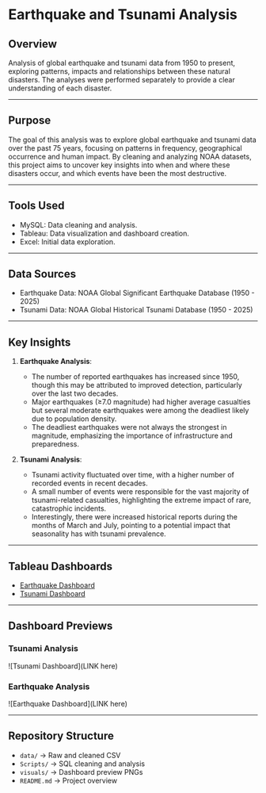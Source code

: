 # Earthquake and Tsunami Analysis

## Overview
Analysis of global earthquake and tsunami data from 1950 to present, exploring patterns, impacts and relationships between these natural disasters. The analyses were performed separately to provide a clear understanding of each disaster.

---

## Purpose
The goal of this analysis was to explore global earthquake and tsunami data over the past 75 years, focusing on patterns in frequency, geographical occurrence and human impact. By cleaning and analyzing NOAA datasets, this project aims to uncover key insights into when and where these disasters occur, and which events have been the most destructive.

---

## Tools Used
- MySQL: Data cleaning and analysis.
- Tableau: Data visualization and dashboard creation.
- Excel: Initial data exploration.

---

## Data Sources
- Earthquake Data: NOAA Global Significant Earthquake Database (1950 - 2025)
- Tsunami Data: NOAA Global Historical Tsunami Database (1950 - 2025)

---

## Key Insights

1. **Earthquake Analysis**:
    - The number of reported earthquakes has increased since 1950, though this may be attributed to improved detection, particularly over the last two decades.
    - Major earthquakes (≥7.0 magnitude) had higher average casualties but several moderate earthquakes were among the deadliest likely due to population density.
    - The deadliest earthquakes were not always the strongest in magnitude, emphasizing the importance of infrastructure and preparedness.

2. **Tsunami Analysis**:
    - Tsunami activity fluctuated over time, with a higher number of recorded events in recent decades.
    - A small number of events were responsible for the vast majority of tsunami-related casualties, highlighting the extreme impact of rare, catastrophic incidents.
    - Interestingly, there were increased historical reports during the months of March and July, pointing to a potential impact that seasonality has with tsunami prevalence.

---

## Tableau Dashboards
- [Earthquake Dashboard](https://public.tableau.com/views/EarthquakeAnalysis1950-2025/EarthquakeAnalysis?:language=en-US&:sid=&:redirect=auth&:display_count=n&:origin=viz_share_link)
- [Tsunami Dashboard](https://public.tableau.com/views/TsunamiAnalysis1950-2025/TsunamiAnalysis?:language=en-US&:sid=&:redirect=auth&:display_count=n&:origin=viz_share_link)

---

## Dashboard Previews

### Tsunami Analysis
![Tsunami Dashboard](LINK here)

### Earthquake Analysis
![Earthquake Dashboard](LINK here)

---

## Repository Structure
- `data/` -> Raw and cleaned CSV
- `Scripts/` -> SQL cleaning and analysis
- `visuals/` -> Dashboard preview PNGs
- `README.md` -> Project overview
